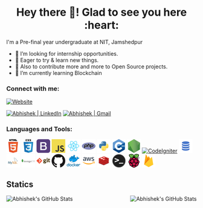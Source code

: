 ### 
<h1 align="center">Hey there 👋! Glad to see you here :heart:</h1>
<p>I'm a Pre-final year undergraduate at NIT, Jamshedpur</p>

- 👯 I’m looking for internship opportunities.
- 🌱 Eager to try & learn new things.
- 🥅 Also to contribute more and more to Open Source projects.
- 🌱 I’m currently learning Blockchain

### Connect with me:
[![Website](https://img.shields.io/website?label=resume.abhishekjnvk.in&style=for-the-badge&url=https://resume.abhishekjnvk.in/)](https://resume.abhishekjnvk.in/)

[<img alt="Abhishek | LinkedIn" width="35px" src="https://cdn.jsdelivr.net/npm/simple-icons@v3/icons/linkedin.svg" />][linkedin]
[<img alt="Abhishek | Gmail" width="35px" src="https://cdn.jsdelivr.net/npm/simple-icons@v3/icons/gmail.svg" />](<mailto:abhishekjnvk@gmail.com>)

### Languages and Tools:

[<img alt="HTML5" width="36px" src="https://raw.githubusercontent.com/github/explore/80688e429a7d4ef2fca1e82350fe8e3517d3494d/topics/html/html.png" />](https://www.w3.org/html)
[<img alt="CSS3" width="36px" src="https://raw.githubusercontent.com/github/explore/80688e429a7d4ef2fca1e82350fe8e3517d3494d/topics/css/css.png" />](https://www.w3.org/Style/CSS)
[<img alt="Bootstrap" width="36px" src="https://raw.githubusercontent.com/github/explore/80688e429a7d4ef2fca1e82350fe8e3517d3494d/topics/bootstrap/bootstrap.png" />](https://getbootstrap.com/)
[<img alt="JavaScript" width="36px" src="https://raw.githubusercontent.com/github/explore/80688e429a7d4ef2fca1e82350fe8e3517d3494d/topics/javascript/javascript.png" />](https://www.javascript.com)
[<img alt="React" width="36px" src="https://raw.githubusercontent.com/github/explore/80688e429a7d4ef2fca1e82350fe8e3517d3494d/topics/react/react.png" />](https://reactjs.org/)
[<img alt="PHP" width="36px" src="https://raw.githubusercontent.com/github/explore/80688e429a7d4ef2fca1e82350fe8e3517d3494d/topics/php/php.png" />](https://www.php.net/)
[<img alt="Python" width="36px" src="https://raw.githubusercontent.com/github/explore/80688e429a7d4ef2fca1e82350fe8e3517d3494d/topics/python/python.png" />](https://python.org/)
[<img alt="C++" width="36px" src="https://raw.githubusercontent.com/github/explore/80688e429a7d4ef2fca1e82350fe8e3517d3494d/topics/cpp/cpp.png" />](https://cplusplus.com/)
[<img alt="Node.js" width="36px" src="https://raw.githubusercontent.com/github/explore/80688e429a7d4ef2fca1e82350fe8e3517d3494d/topics/nodejs/nodejs.png" />](https://nodejs.org/)
[<img alt="CodeIgniter" width="36px" src="https://www.codeigniter.com/assets/images/codeigniter4logo.png" />](https://codeigniter.com/)
[<img alt="SQL" width="36px" src="https://raw.githubusercontent.com/github/explore/80688e429a7d4ef2fca1e82350fe8e3517d3494d/topics/sql/sql.png" />](https://mysql.com/)
[<img alt="MySQL" width="36px" src="https://raw.githubusercontent.com/github/explore/80688e429a7d4ef2fca1e82350fe8e3517d3494d/topics/mysql/mysql.png" />](https://www.mysql.com/)
[<img alt="MongoDB" width="36px" src="https://raw.githubusercontent.com/github/explore/80688e429a7d4ef2fca1e82350fe8e3517d3494d/topics/mongodb/mongodb.png" />](https://www.mongodb.com/)
[<img alt="Git" width="36px" src="https://raw.githubusercontent.com/github/explore/80688e429a7d4ef2fca1e82350fe8e3517d3494d/topics/git/git.png" />](https://git-scm.com/)
[<img alt="GitHub" width="36px" src="https://raw.githubusercontent.com/github/explore/78df643247d429f6cc873026c0622819ad797942/topics/github/github.png" />](https://github.com/)
[<img alt="Docker" width="36px" src="https://raw.githubusercontent.com/github/explore/80688e429a7d4ef2fca1e82350fe8e3517d3494d/topics/docker/docker.png" />](https://www.docker.com/)
[<img alt="AWS" width="36px" src="https://raw.githubusercontent.com/github/explore/80688e429a7d4ef2fca1e82350fe8e3517d3494d/topics/aws/aws.png" />](website)
[<img alt="Redis" width="36px" src="https://raw.githubusercontent.com/github/explore/80688e429a7d4ef2fca1e82350fe8e3517d3494d/topics/redis/redis.png" />](https://redis.io/)
[<img alt="Terminal" width="36px" src="https://raw.githubusercontent.com/github/explore/80688e429a7d4ef2fca1e82350fe8e3517d3494d/topics/terminal/terminal.png" />](#)
[<img alt="Raspberry Pi" width="36px" src="https://raw.githubusercontent.com/github/explore/80688e429a7d4ef2fca1e82350fe8e3517d3494d/topics/raspberry-pi/raspberry-pi.png" />](https://www.raspberrypi.org/)
[<img alt="Firebase" width="36px" src="https://raw.githubusercontent.com/github/explore/80688e429a7d4ef2fca1e82350fe8e3517d3494d/topics/firebase/firebase.png" />](https://firebase.google.com/)


## Statics
<img alt="Abhishek's GitHub Stats" height=160em align="left" src="https://github-readme-stats.vercel.app/api/?username=abhishekjnvk&show_icons=true&theme=radical&hide_border=false&count_private=false" />
<img alt="Abhishek's GitHub Stats" height=160em align="right" src="https://github-readme-stats.vercel.app/api/top-langs/?username=abhishekjnvk&show_icons=true&layout=compact&theme=radical&hide=html,css&custom_title=Most used languages" />


[website]: https://resume.abhishekjnvk.in
[linkedin]: https://www.linkedin.com/in/abhishekjnvk
